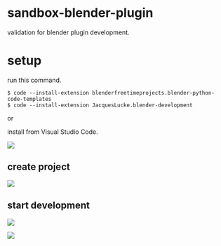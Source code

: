 # sandbox-blender-plugin
validation for blender plugin development.

# setup

run this command.

```
$ code --install-extension blenderfreetimeprojects.blender-python-code-templates
$ code --install-extension JacquesLucke.blender-development
```

or

install from Visual Studio Code.

![](https://gyazo.com/b1569bfa995692541966ac681db7d4e3.png)


## create project

![](https://gyazo.com/ba04120fde1f00d08dd084b10443be67.png)

## start development

![](https://gyazo.com/45c027f904a3cc1ba6b5a03e7a91cc9a.png)

![](https://gyazo.com/a423274e479898819dc2e47def554958.png)

